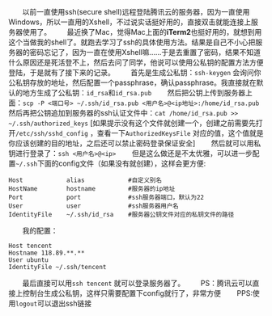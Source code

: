 &#160; &#160; &#160; &#160;以前一直使用ssh(secure shell)远程登陆腾讯云的服务器，因为一直使用Windows，所以一直用的Xshell，不过说实话挺好用的，直接双击就能连接上服务器使用了。
&#160; &#160; &#160; &#160;最近换了Mac，觉得Mac上面的**iTerm2**也挺好用的，就想到用这个当做我的shell了。就跑去学习了ssh的具体使用方法。结果是自己不小心把服务器的密码忘记了，因为一直在使用Xshell嘛……于是去重置了密码，结果不知道什么原因还是死活登不上，然后去问了同学，他说可以使用公私钥的配置方法方便登陆，于是就有了接下来的记录。
&#160; &#160; &#160; &#160;首先是生成公私钥：`ssh-keygen`  会询问你公私钥存放的地址，然后配置一个passphrase，确认passphrase。我直接就在默认的地方生成了公私钥：`id_rsa`和`id_rsa.pub`
&#160; &#160; &#160; &#160;然后把公钥上传到服务器上面：`scp -P <端口号> ~/.ssh/id_rsa.pub <用户名>@<ip地址>:/home/id_rsa.pub`  然后再把公钥追加到服务器的ssh认证文件中：`cat /home/id_rsa.pub >> ~/.ssh/authorized_keys`  [如果提示没有这个文件就创建一个，创建之前需要先打开`/etc/ssh/sshd_config` ，查看一下`AuthorizedKeysFile` 对应的值，这个值就是你应该创建的目的地址，之后还可以禁止密码登录保证安全]
&#160; &#160; &#160; &#160;然后就可以用私钥进行登录了：`ssh <用户名>@<ip>`
&#160; &#160; &#160; &#160;但是这么做还是不太优雅，可以进一步配置`~/.ssh`下面的config文件（如果没有就创建），这样会更方便:
```
Host            alias            #自定义别名
HostName        hostname         #服务器的ip地址
Port            port             #ssh服务器端口，默认为22
User            user             #ssh服务器用户名
IdentityFile    ~/.ssh/id_rsa    #服务器公钥文件对应的私钥文件的路径
```
&#160; &#160; &#160; &#160;我的配置：
```
Host tencent
Hostname 118.89.**.**
User ubuntu
IdentityFile ~/.ssh/tencent
```
&#160; &#160; &#160; &#160;最后直接可以用`ssh tencent` 就可以登录服务器了。
&#160; &#160; &#160; &#160;PS：腾讯云可以直接上控制台生成公私钥，这样只需要配置下config就行了，非常方便
&#160; &#160; &#160; &#160;PPS:使用`logout`可以退出ssh链接
